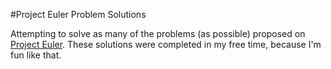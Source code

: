 #Project Euler Problem Solutions

Attempting to solve as many of the problems (as possible) proposed on [Project Euler](www.projecteuler.net).
These solutions were completed in my free time, because I'm fun like that.